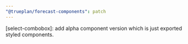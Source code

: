 ```yaml
---
"@trueplan/forecast-components": patch
---
```


[select-combobox]: add alpha component version which is just exported styled components.
